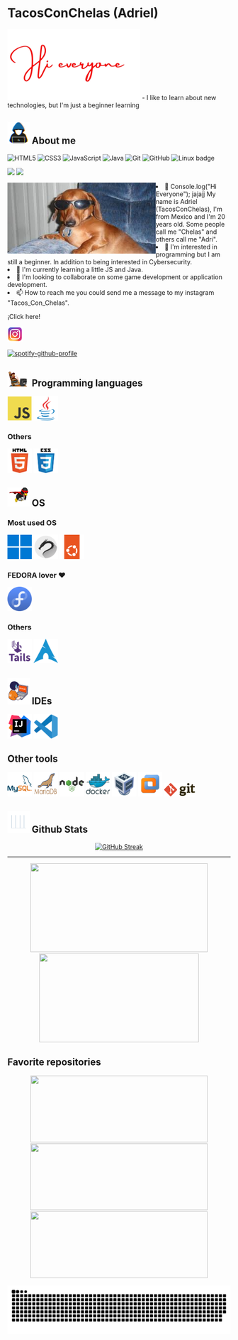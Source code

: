 # TacosConChelas (Adriel)

<img src="./Taco/saludo-removebg.png" alt="Saludo" width="300" height="160"/>
- I like to learn about new technologies, but I'm just a beginner learning
<!---
TacosConChelas/TacosConChelas is a ✨ special ✨ repository because its `README.md` (this file) appears on your GitHub profile.
You can click the Preview link to take a look at your changes.
--->

## <picture><img src = "./Taco/about_me.gif" width = 50px></picture> About me

![HTML5](https://img.shields.io/badge/html5-%23E34F26.svg?style=for-the-badge&logo=html5&logoColor=white) ![CSS3](https://img.shields.io/badge/css3-%231572B6.svg?style=for-the-badge&logo=css3&logoColor=white)  ![JavaScript](https://img.shields.io/badge/javascript-%23323330.svg?style=for-the-badge&logo=javascript&logoColor=%23F7DF1E) ![Java](https://img.shields.io/badge/java-%23ED8B00.svg?style=for-the-badge&logo=java&logoColor=white) ![Git](https://img.shields.io/badge/git-%23F05033.svg?style=for-the-badge&logo=git&logoColor=white) ![GitHub](https://img.shields.io/badge/github-%23121011.svg?style=for-the-badge&logo=github&logoColor=white) ![Linux badge](https://img.shields.io/badge/Linux-FCC624?style=for-the-badge&logo=linux&logoColor=black)


<img src="https://img.shields.io/badge/Age-20-blue" /> <img src="https://img.shields.io/badge/Nickname-TacosConChelas-red" />

<div>
  <img align="left" src="./Taco/Perritos/images.jpg" title="JavaScript" alt="JavaScript" width="335" height="160"/> 
  <li>👋 Console.log("Hi Everyone"); jajajj My name is Adriel (TacosConChelas), I'm from Mexico and I'm 20 years old. Some people call me "Chelas" and others call me "Adri".</li>
  <li>👀 I'm interested in programming but I am still a beginner. In addition to being interested in Cybersecurity.</li>
  <li>🌱 I'm currently learning a little JS and Java.</li>
  <li>💞️ I'm looking to collaborate on some game development or application development.</li>
  <li>📫 How to reach me you could send me a message to my instagram "Tacos_Con_Chelas".</li>
</div>
<p>¡Click here!</p>
<a title="MyInstagram" href="https://www.instagram.com/tacos_con_chelas/"><img src=".\Taco\Insta.png" alt="Los Tejos" width="35" height="35"/></a>

[![spotify-github-profile](https://spotify-github-profile.vercel.app/api/view?uid=313nnexzwdmm5amccfrmqttpphpa&cover_image=true&theme=default&show_offline=false&background_color=121212&interchange=false&bar_color=ff0000&bar_color_cover=false)](https://github.com/kittinan/spotify-github-profile)


## <picture><img src = "./Taco/CP_PS.gif" width = 50px></picture> Programming languages
<div>
  <img src="https://github.com/devicons/devicon/blob/master/icons/javascript/javascript-original.svg" title="JavaScript" alt="JavaScript" width="55" height="55"/> 
  <img src="https://github.com/devicons/devicon/blob/master/icons/java/java-original.svg" title="Java" alt="Java" width="55" height="55"/>
</div> 

### Others
<div>
  <img src="./Taco/HTML.png" title="HTML" alt="HTML" width="55" height="55"/>
  <img src="./Taco/CSS.png" title="CSS" alt="CSS" width="55" height="55"/> 
</div>

## <picture><img src = "./Taco/OS.gif" width = 50px></picture> OS 

### Most used OS
<div>
  <img src="https://github.com/devicons/devicon/blob/master/icons/windows11/windows11-original.svg" title="Win11" alt="Win11" width="55" height="55"/> 
  <a title="Kali" href="https://www.kali.org/"><img src="https://github.com/TacosConChelas/TacosConChelas/blob/main/Taco/pngwing.com.png" title="Kali" alt="Kali" width="55" height="55"/></a>
  <a title="Ubuntu" href="https://ubuntu.com/download"><img src="https://github.com/devicons/devicon/blob/master/icons/ubuntu/ubuntu-original.svg" title="Ubuntu" alt="Ubuntu" width="55" height="55"/></a>
</div>

### FEDORA lover ❤️
<div>
  <a title="Fedora" href="https://fedoraproject.org/es/"><img src="https://github.com/TacosConChelas/TacosConChelas/blob/main/Taco/Fedora.png" title="Fedora" alt="Fedora" width="55" height="55"/></a>
</div>

### Others
<div>
  <a title="Tails" href="https://tails.net/index.en.html"><img src="https://github.com/TacosConChelas/TacosConChelas/blob/main/Taco/tails-logo-square-notagline.svg" title="Tails" alt="Tails" width="55" height="55"/></a>
  <a title="Arch" href="https://archlinux.org/"><img src="https://github.com/TacosConChelas/TacosConChelas/blob/main/Taco/archlinux-icon.svg" title"Arch" alt="Arch" width="55" height="55"/></a>
</div>


## <picture><img src = "./Taco/IDEs.gif" width = 50px></picture> IDEs
<div>
  <a title="IntelliJ-IDEA" href="https://www.jetbrains.com/es-es/idea/"><img src="https://github.com/TacosConChelas/TacosConChelas/blob/main/Taco/IntelliJ%20Idea.png" title="Intel-IDEA" alt="Intel-IDEA" width="55" height="55"/></a>
  <a title="VisualStudioCode" href="https://code.visualstudio.com/"><img src="https://github.com/TacosConChelas/TacosConChelas/blob/main/Taco/VSC.png" title="VSC" alt="VSC" width="55" height="55"/></a>
</div>

## Other tools
<div>
  <a title="mysql" href="https://www.mysql.com/"><img src="https://github.com/TacosConChelas/TacosConChelas/blob/main/Taco/MySQL.png" title="MySQL" alt="MySQL" width="55" height="55"/></a>
  <a title="MariaDB" href="https://mariadb.org/"><img src="./Taco/MariaDB.png" title="VMWare" alt="VMWare" width="55" height="55"/></a>
  <a title="node" href="https://nodejs.org/en"><img src="https://github.com/devicons/devicon/blob/master/icons/nodejs/nodejs-original-wordmark.svg" title="nodejs" alt="NodeJS" width="55" height="55"/></a>
  <a title="docker" href="https://www.docker.com/"><img src="https://github.com/devicons/devicon/blob/master/icons/docker/docker-original-wordmark.svg" title="Docker" alt="Docker" width="55" height="55"/></a>
  <a title="VirtualBox" href="https://www.virtualbox.org/"><img src="./Taco/virtualbox.png" title="VirtualBox" alt="VirtualBox" width="55" height="55"/></a>
  <a title="VMWare" href="https://www.vmware.com/"><img src="./Taco/VMWare.png" title="VMWare" alt="VMWare" width="55" height="55"/></a>
  <a title="Git" href="https://git-scm.com/"><img src="https://github.com/TacosConChelas/TacosConChelas/blob/main/Taco/Git.png" title="Git" alt="Git" width="70" height="30"/></a>
</div>  

## <picture> <img src = "./Taco/Statistics.gif" width = 50px>  </picture>  Github Stats

</div>
<p align="center">
  <a href="https://git.io/streak-stats"><img src="https://streak-stats.demolab.com?user=TacosConChelas&theme=onedark&hide_border=true&border_radius=10&date_format=j%20M%5B%20Y%5D&card_width=600&type=png&fire=FF1000&ring=FF0000&background=000000&sideNums=FF0000&currStreakLabel=EBEBEB&currStreakNum=C5C5C5&dates=FFFFFF" alt="GitHub Streak" /></a>
  
</p>

---

<p align="center">
  <!--    https://github-readme-stats.vercel.app/api?username=TacosConChelas&theme=shadow_red&show_icons=tru --->
 
  <img width="400" height="200" src="https://github-readme-stats.vercel.app/api?username=TacosConChelas&theme=shadow_red&show_icons=true">
  <img width="360" height="200" src="https://github-readme-stats.vercel.app/api/top-langs/?username=TacosConChelas&size_weight=0.15&count_weight=0.5&layout=compact&theme=shadow_red">
  
</p>

## Favorite repositories
 <!--   https://github-readme-stats.vercel.app/api?username=TacosConChelas&theme=shadow_red&show_icons=true   --->
<div align="center">
  <p>
    <a title="EstructuraDDatosJAVA_UV" href="https://github.com/TacosConChelas/EstructuraDDatosJAVA_UV"><img width="400" height="150" src="https://github-readme-stats.vercel.app/api/pin?username=TacosConChelas&theme=shadow_red&&show_icons=true&repo=EstructuraDDatosJAVA_UV"></a>
    <a title="Curso-Practico_JavaScript" href="https://github.com/TacosConChelas/Curso-Practico_JavaScript"><img width="400" height="150" src="https://github-readme-stats.vercel.app/api/pin?username=TacosConChelas&theme=shadow_red&&show_icons=true&repo=Curso-Practico_JavaScript"></a>
    <a title="CursoPLATZI_JavaSE_OObjects" href="https://github.com/TacosConChelas/CursoPLATZI_JavaSE_OObjects"><img width="400" height="150" src="https://github-readme-stats.vercel.app/api/pin?username=TacosConChelas&theme=shadow_red&&show_icons=true&repo=CursoPLATZI_JavaSE_OObjects"></a>
  </p>
  
</div>

<!--- snake -->
<div align="center">
  <img  src="./Taco/grid-snake.svg"
       alt="snake" /></a>
</div>



<!-- inspiración para las estadisticas: 
https://github.com/anuraghazra/github-readme-stats
https://streak-stats.demolab.com/demo/?user=TacosConChelas&theme=onedark&hide_border=true&border_radius=4.5&locale=en&date_format=j+M%5B+Y%5D&mode=daily&exclude_days=&sections=total%2Ccurrent%2Clongest&card_width=495&type=png&background-type=solid&properties=border&fire=%23FF1000&ring=%23FF0000&background=%23000000FF&sideNums=%23FF0000&currStreakLabel=%23EBEBEB&currStreakNum=%23C5C5C5&dates=%23A91414
https://streak-stats.demolab.com/demo/
https://desarrolloweb.com/articulos/600.php
https://www.aulafacil.com/cursos/crear-paginas-web/html/enlazar-una-imagen-l19280
https://www.remove.bg/es/upload
--->


